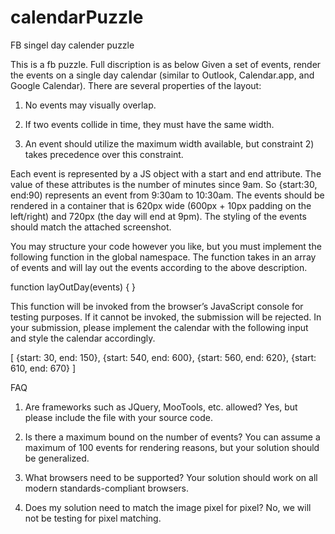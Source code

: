 # calendarPuzzle
FB singel day calender puzzle

This is a fb puzzle. Full discription is as below
Given a set of events, render the events on a single day calendar (similar to Outlook, Calendar.app, and Google Calendar). There are several properties of the layout:
 
1) No events may visually overlap. 

2) If two events collide in time, they must have the same width.

3) An event should utilize the maximum width available, but constraint 2) takes precedence over this constraint.
 
Each event is represented by a JS object with a start and end attribute. The value of these attributes is the number of minutes since 9am. So {start:30, end:90) represents an event from 9:30am to 10:30am. The events should be rendered in a container that is 620px wide (600px + 10px padding on the left/right) and 720px (the day will end at 9pm). The styling of the events should match the attached screenshot.
 
You may structure your code however you like, but you must implement the following function in the global namespace. The function takes in an array of events and will lay out the events according to the above description.
 
function layOutDay(events) {
}
 
This function will be invoked from the browser’s JavaScript console for testing purposes. If it cannot be invoked, the submission will be rejected. In your submission, please implement the calendar with the following input and style the calendar accordingly.
 
[ {start: 30, end: 150}, {start: 540, end: 600}, {start: 560, end: 620}, {start: 610, end: 670} ]


FAQ

1) Are frameworks such as JQuery, MooTools, etc. allowed?  Yes, but please include the file with your source code.
 
2) Is there a maximum bound on the number of events?  You can assume a maximum of 100 events for rendering reasons, but your solution should be generalized.
 
3) What browsers need to be supported? Your solution should work on all modern standards-compliant browsers.
 
4) Does my solution need to match the image pixel for pixel? No, we will not be testing for pixel matching.
